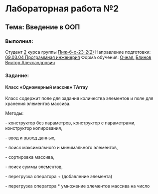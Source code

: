 <h1> Лабораторная работа №2 </h1>
<h2>  Тема: Введение в ООП </h2>
<h3>Выполнил:</h3>
Студент <u>2</u> курса группы <u>Пиж-б-о-23-2(2)</u>
Направление подготовки: <u>09.03.04 Программная инженерия</u>
Форма обучения: <u>Очная.</u>
<u>Блинов Виктор Александрович</u>

<h3>Задание:</h3>
<h4>Класс «Одномерный массив» TArray</h4>
<p>Класс содержит поле для задания количества элементов и поле для хранения элементов массива.</p>
<p>Методы:</p>
<p>- конструктор без параметров, конструктор с параметрами, конструктор копирования,</p>
<p>- ввод и вывод данных,</p>
<p>- поиск максимального и минимального элементов,</p>
<p>- сортировка массива,</p>
<p>- поиск суммы элементов,</p>
<p>- перегрузка оператора + (добавление элемента)</p>
<p>- перегрузка оператора * умножение элементов массива на число</p>

